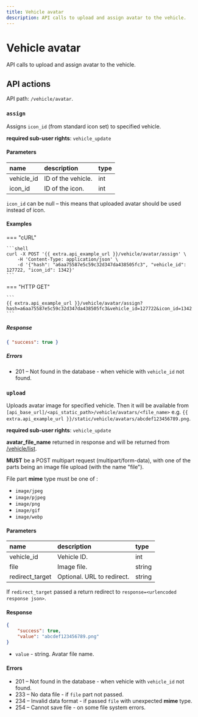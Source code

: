 ```yaml
---
title: Vehicle avatar
description: API calls to upload and assign avatar to the vehicle.
---
```


# Vehicle avatar

API calls to upload and assign avatar to the vehicle.


## API actions

API path: `/vehicle/avatar`.

### `assign`

Assigns `icon_id` (from standard icon set) to specified vehicle.

**required sub-user rights**: `vehicle_update`

#### Parameters

| name       | description        | type |
|:-----------|:-------------------|:-----|
| vehicle_id | ID of the vehicle. | int  |
| icon_id    | ID of the icon.    | int  |

`icon_id` can be null – this means that uploaded avatar should be used instead of icon.

#### Examples

=== "cURL"

    ```shell
    curl -X POST '{{ extra.api_example_url }}/vehicle/avatar/assign' \
        -H 'Content-Type: application/json' \
        -d '{"hash": "a6aa75587e5c59c32d347da438505fc3", "vehicle_id": 127722, "icon_id": 1342}'
    ```

=== "HTTP GET"

    ```
    {{ extra.api_example_url }}/vehicle/avatar/assign?hash=a6aa75587e5c59c32d347da438505fc3&vehicle_id=127722&icon_id=1342
    ```

##### Response

```json
{ "success": true }
```

##### Errors

* 201 – Not found in the database - when vehicle with `vehicle_id` not found.


### `upload`

Uploads avatar image for specified vehicle.
Then it will be available from `[api_base_url]/<api_static_path>/vehicle/avatars/<file_name>`
e.g. `{{ extra.api_example_url }}/static/vehicle/avatars/abcdef123456789.png`.

**required sub-user rights**: `vehicle_update`

**avatar_file_name** returned in response and will be returned from [/vehicle/list](index.md#list).

**MUST** be a POST multipart request (multipart/form-data),
with one of the parts being an image file upload (with the name "file").

File part **mime** type must be one of :

* `image/jpeg`
* `image/pjpeg`
* `image/png`
* `image/gif`
* `image/webp`

#### Parameters

| name            | description                | type   |
|:----------------|:---------------------------|:-------|
| vehicle_id      | Vehicle ID.                | int    |
| file            | Image file.                | string |
| redirect_target | Optional. URL to redirect. | string |

If `redirect_target` passed a return redirect to `response=<urlencoded response json>`.

#### Response

```json
{
    "success": true,
    "value": "abcdef123456789.png"
}
```

* `value` - string. Avatar file name.

#### Errors

* 201 – Not found in the database - when vehicle with `vehicle_id` not found.
* 233 – No data file - if `file` part not passed.
* 234 – Invalid data format - if passed `file` with unexpected **mime** type.
* 254 – Cannot save file - on some file system errors.

